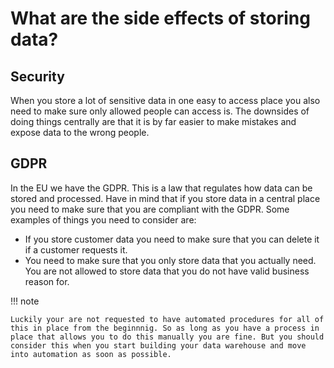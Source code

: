 # What are the side effects of storing data?

## Security
When you store a lot of sensitive data in one easy to access place you also need to make sure only allowed people can access is. 
The downsides of doing things centrally are that it is by far easier to make mistakes and expose data to the wrong people.

## GDPR
In the EU we have the GDPR. This is a law that regulates how data can be stored and processed. Have in mind that if you store data in a central place you need to make sure that you are compliant with the GDPR. Some examples of things you need to consider are:

- If you store customer data you need to make sure that you can delete it if a customer requests it.
- You need to make sure that you only store data that you actually need. You are not allowed to store data that you do not have valid business reason for.


!!! note

    Luckily your are not requested to have automated procedures for all of this in place from the beginnnig. So as long as you have a process in place that allows you to do this manually you are fine. But you should consider this when you start building your data warehouse and move into automation as soon as possible.





